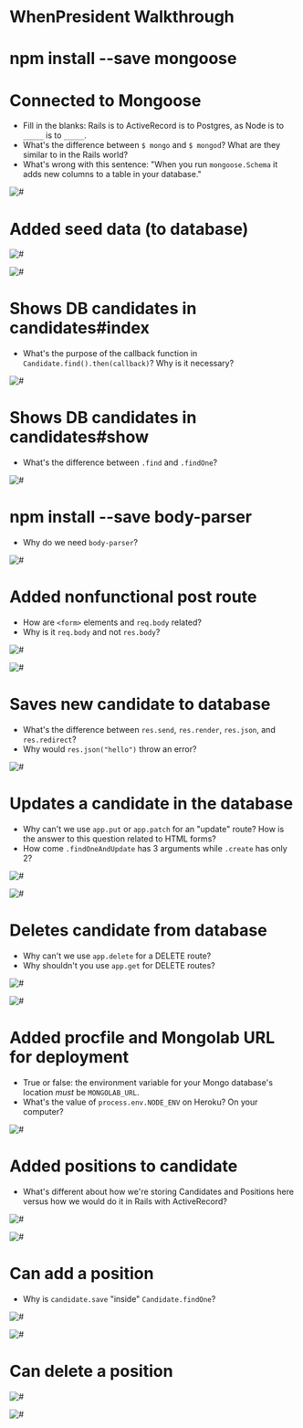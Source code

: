 # WhenPresident Walkthrough

# npm install --save mongoose

# Connected to Mongoose

- Fill in the blanks: Rails is to ActiveRecord is to Postgres, as Node is to `_____` is to `_____`.
- What's the difference between `$ mongo` and `$ mongod`? What are they similar to in the Rails world?
- What's wrong with this sentence: "When you run `mongoose.Schema` it adds new columns to a table in your database."

![#](images/connected-to-mongo.png)

# Added seed data (to database)

![#](images/module-exports.png)

![#](images/seed-script.png)

# Shows DB candidates in candidates#index

- What's the purpose of the callback function in `Candidate.find().then(callback)`? Why is it necessary?

![#](images/db-candidates-in-index.png)

# Shows DB candidates in candidates#show

- What's the difference between `.find` and `.findOne`?

![#](images/db-candidates-in-show.png)

# npm install --save body-parser

- Why do we need `body-parser`?

![#](images/added-body-parser.png)

# Added nonfunctional post route

- How are `<form>` elements and `req.body` related?
- Why is it `req.body` and not `res.body`?

![#](images/form-in-index.png)

![#](images/add-post-route.png)

# Saves new candidate to database

- What's the difference between `res.send`, `res.render`, `res.json`, and `res.redirect`?
- Why would `res.json("hello")` throw an error?

![#](images/create-to-db.png)

# Updates a candidate in the database

- Why can't we use `app.put` or `app.patch` for an "update" route? How is the answer to this question related to HTML forms?
- How come `.findOneAndUpdate` has 3 arguments while `.create` has only 2?

![#](images/form-in-show.png)

![#](images/add-update-route.png)

# Deletes candidate from database

- Why can't we use `app.delete` for a DELETE route?
- Why shouldn't you use `app.get` for DELETE routes?

![#](images/delete-in-show.png)

![#](images/add-delete-route.png)

# Added procfile and Mongolab URL for deployment

- True or false: the environment variable for your Mongo database's location *must* be `MONGOLAB_URL`.
- What's the value of `process.env.NODE_ENV` on Heroku? On your computer?

![#](images/mongolab-url.png)

# Added positions to candidate

- What's different about how we're storing Candidates and Positions here versus how we would do it in Rails with ActiveRecord?

![#](images/positions-schema.png)

![#](images/positions-seeds.png)

# Can add a position

- Why is `candidate.save` "inside" `Candidate.findOne`?

![#](images/positions-create-route.png)

![#](images/positions-create-form.png)

# Can delete a position

![#](images/positions-delete-route.png)

![#](images/positions-delete-form.png)
